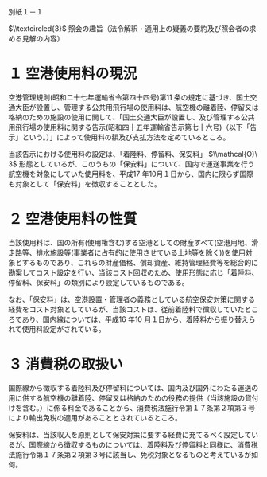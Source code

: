 別紙１－１

$\\textcircled{3}$ 照会の趣旨（法令解釈・適用上の疑義の要約及び照会者の求める見解の内容）

# １ 空港使用料の現況

空港管理規則(昭和二十七年運輸省令第四十四号)第11 条の規定に基づき、国土交通大臣が設置し、管理する公共用飛行場の使用料は、航空機の離着陸、停留又は格納のための施設の使用に関して、「国土交通大臣が設置し、及び管理する公共用飛行場の使用料に関する告示(昭和四十五年運輸省告示第七十六号)（以下「告示」という。）」によって使用料の額及び支払方法を定めているところ。

当該告示における使用料の設定は、「着陸料、停留料、保安料」 $\\mathcal{O}\ 3$ 形態としているが、このうちの「保安料」について、国内で運送事業を行う航空機を対象にしていた使用料を、平成17 年10月１日から、国内に限らず国際も対象として「保安料」を徴収することとした。

# ２ 空港使用料の性質

当該使用料は、国の所有(使用権含む)する空港としての財産すべて(空港用地、滑走路等、排水施設等(事業者に占有的に使用させている土地等を除く))を使用対象とするものであり、これらの財産価格、償却資産、維持管理経費等を総合的に勘案してコスト設定を行い、当該コスト回収のため、使用形態に応じ「着陸料、停留料、保安料」の類別により設定しているものである。

なお、「保安料」は、空港設置・管理者の義務としている航空保安対策に関する経費をコスト対象としているが、当該コストは、従前着陸料で徴収していたところであり、国内線については、平成16 年10 月１日から、着陸料から振り替えられて使用料設定がされている。

# ３ 消費税の取扱い

国際線から徴収する着陸料及び停留料については、国内及び国外にわたる運送の用に供する航空機の離着陸、停留又は格納のための役務の提供（当該施設の貸付けを含む。）に係る料金であることから、消費税法施行令第１７条第２項第３号により輸出免税の適用があることとされているところ。

保安料は、当該収入を原則として保安対策に要する経費に充てるべく設定しているが、国際線から徴収するものについては、着陸料及び停留料と同様に、消費税法施行令第１７条第２項第３号に該当し、免税対象となるものと考えているが如何。
